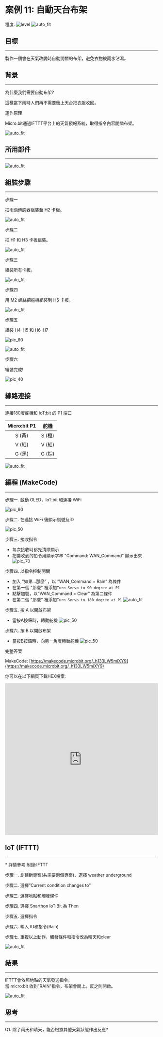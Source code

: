 # 案例 11: 自動天台布架

程度: ![level](images/level4.png)
![auto_fit](images/Case11/case-11.png)<P>

## 目標
<HR>

製作一個會在天氣改變時自動開關的布架，避免衣物被雨水沾濕。

## 背景
<HR>

<span id="subtitle">為什麼我們需要自動布架?</span><BR><P>
這樣當下雨時人們再不需要衝上天台把衣服收回。<BR><P>
<span id="subtitle">運作原理</span><BR><P>
Micro:bit通過IFTTT平台上的天氣預報系統，取得指令內容開關布架。<BR><P>
![auto_fit](images/Case11/Concept-diagram-Case11.png)<P>

## 所用部件
<HR>

![auto_fit](images/Case11/Case11_parts.png)<P>
 
## 組裝步驟
<HR>

<span id="subtitle">步驟一</span><BR><P>
把雨滴傳感器組裝至 H2 卡板。<BR><P>
![auto_fit](images/Case11/Case11_ass1.png)<P>
<span id="subtitle">步驟二</span><BR><P>
把 H1 和 H3 卡板組裝。<BR><P>
![auto_fit](images/Case11/Case11_ass2.png)<P>
<span id="subtitle">步驟三</span><BR><P>
組裝所有卡板。<BR><P>
![auto_fit](images/Case11/Case11_ass3.png)<P>
<span id="subtitle">步驟四</span><BR><P>
用 M2 螺絲把舵機組裝到 H5 卡板。  <BR><P>
![auto_fit](images/Case11/Case11_ass4.png)<P>
<span id="subtitle">步驟五</span><BR><P>
組裝 H4-H5 和 H6-H7<BR><P>
![pic_60](images/Case11/Case11_ass5.png)<P>
![auto_fit](images/Case11/Case11_ass6.png)<P>
<span id="subtitle">步驟六</span><BR><P>
組裝完成!<BR><P>
![pic_40](images/Case11/Case11_ass7.png)<P>


## 線路連接
<HR>

連接180度舵機和 IoT:bit 的 P1 端口<BR><P>

Micro:bit P1|舵機
:-: | :-: 
S (黃) |S (橙)
V (紅)	| V (紅)
G (黑) | G (棕)

![auto_fit](images/Case11/Case11_hardware.png)<P>

## 編程 (MakeCode)
<HR>

<span id="subtitle">步驟一. 啟動 OLED，IoT:bit 和連接 WiFi</span><BR><P>
![pic_60](images/Case11/Case11_p1.png)<P>

<span id="subtitle">步驟二. 在連接 WiFi 後顯示剔號及ID</span><BR><P>
![pic_50](images/Case11/Case11_p2.png)<P>

<span id="subtitle">步驟三. 接收指令</span><BR><P>
* 每次接收時都先清除顯示
* 把接收到的拍令用顯示字串 "Command: WAN_Command" 顯示出來
![pic_70](images/Case11/Case11_p3.png)<P>

<span id="subtitle">步驟四. 以指令控制開關</span><BR><P>
* 加入 ”如果...那麼” ，以 ”WAN_Command = Rain” 為條件
* 在第一個 "那麼" 裡添加`Turn Servo to 90 degree at P1`
* 點擊加號，以”WAN_Command = Clear” 為第二條件
* 在第二個 "那麼" 裡添加`Turn Servo to 180 degree at P1`
![auto_fit](images/Case11/Case11_p4.png)<P>

<span id="subtitle">步驟五. 按 A 以開啟布架</span><BR><P>
* 當按A按鈕時，轉動舵機
![pic_50](images/Case11/Case11_p5.png)<P>

<span id="subtitle">步驟六. 按 B 以開啟布架</span><BR><P>
* 當按B按鈕時，向另一角度轉動舵機
![pic_50](images/Case11/Case11_p6.png)<P>


<span id="subtitle">完整答案<BR><P>
MakeCode: [https://makecode.microbit.org/_h133LW5miXY9](https://makecode.microbit.org/_h133LW5miXY9)<BR><P>
你可以在以下網頁下載HEX檔案:<BR>
<iframe src="https://makecode.microbit.org/#pub:_h133LW5miXY9" width="100%" height="500" frameborder="0"></iframe>


## IoT (IFTTT)
<HR>

<span id="remarks">* 詳情參考 附錄:IFTTT</span><BR><P>

<span id="subtitle">步驟一. 創建新專案(共需要兩個專案)，選擇 weather underground<BR><P>
<span id="subtitle">步驟二. 選擇”Current condition changes to”<BR><P>
<span id="subtitle">步驟三. 選擇地點和觸發條件<BR><P>
<span id="subtitle">步驟四. 選擇 Snarthon IoT:Bit 為 Then<BR><P>
<span id="subtitle">步驟五. 選擇指令<BR><P>
<span id="subtitle">步驟六. 輸入 ID和指令(Rain)<BR><P>
<span id="subtitle">步驟七. 重複以上動作，觸發條件和指令改為晴天和clear

![auto_fit](images/Case11/Case11_iot1.png)<P>


## 結果
<HR>
IFTTT會依照地點的天氣發送指令。<BR>
當 micro:bit 收到”RAIN"指令，布架會關上。反之則開啟。<BR><P>

![auto_fit](images/Case11/Case11_result.gif)<P>

## 思考
<HR>

Q1. 除了雨天和晴天，能否根據其他天氣狀態作出反應?<BR><P>
